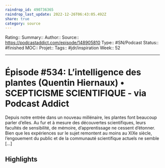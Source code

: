 ```yaml
---
raindrop_id: 490736365
raindrop_last_update: 2022-12-26T06:43:05.492Z
share: true
category: source
---
```


Rating::
Summary:: 
Author::
Source:: https://podcastaddict.com/episode/148905810
Type:: #SN/Podcast 
Status:: #finished 
MOC::
Projet:: 
Tags:: #jdr/inspiration 
Week:: 52
***
# Épisode #534: L’intelligence des plantes (Quentin Hiernaux) • SCEPTICISME SCIENTIFIQUE - via Podcast Addict

Depuis notre entrée dans un nouveau millénaire, les plantes font beaucoup parler d’elles. Au fur et à mesure des découvertes scientifiques, leurs facultés de sensibilité, de mémoire, d’apprentissage ne cessent d’étonner. Bien que les expériences sur le sujet remontent au moins au XIXe siècle, l’engouement du public et de la communauté scientifique actuels ne semble […]

## Highlights

